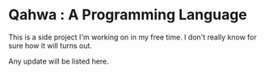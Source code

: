 # Qahwa : A Programming Language

This is a side project I'm working on in my free time. I don't really know for sure how it will
turns out.

Any update will be listed here.